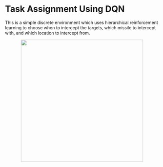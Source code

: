 # Task Assignment Using DQN
This is a simple discrete environment which uses hierarchical reinforcement learning to choose when to intercept the targets, which missile to intercept with, and which location to intercept from. 

<p float="left" align="center">
  <img src="https://github.com/cbankr22/2021-AFRL-Scholars-/Resources/ezgif.com-video-to-gif.gif" width="400" height="400"/>
</p>
